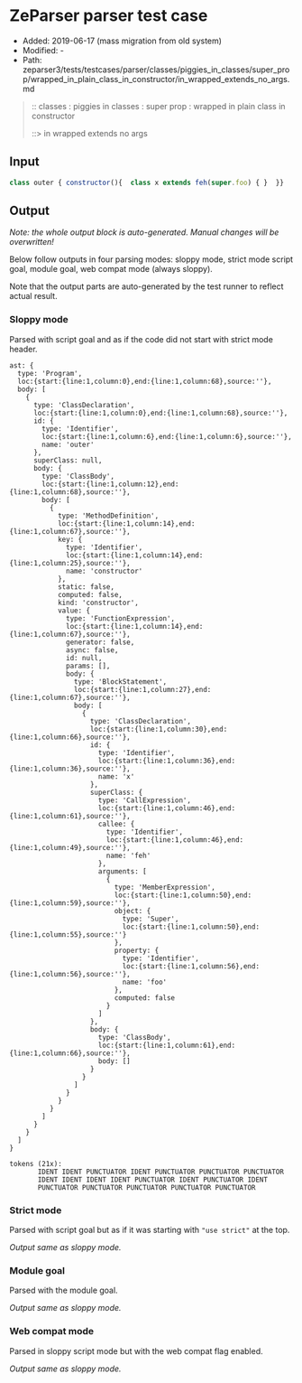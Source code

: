 # ZeParser parser test case

- Added: 2019-06-17 (mass migration from old system)
- Modified: -
- Path: zeparser3/tests/testcases/parser/classes/piggies_in_classes/super_prop/wrapped_in_plain_class_in_constructor/in_wrapped_extends_no_args.md

> :: classes : piggies in classes : super prop : wrapped in plain class in constructor
>
> ::> in wrapped extends no args

## Input

`````js
class outer { constructor(){  class x extends feh(super.foo) { }  }}
`````

## Output

_Note: the whole output block is auto-generated. Manual changes will be overwritten!_

Below follow outputs in four parsing modes: sloppy mode, strict mode script goal, module goal, web compat mode (always sloppy).

Note that the output parts are auto-generated by the test runner to reflect actual result.

### Sloppy mode

Parsed with script goal and as if the code did not start with strict mode header.

`````
ast: {
  type: 'Program',
  loc:{start:{line:1,column:0},end:{line:1,column:68},source:''},
  body: [
    {
      type: 'ClassDeclaration',
      loc:{start:{line:1,column:0},end:{line:1,column:68},source:''},
      id: {
        type: 'Identifier',
        loc:{start:{line:1,column:6},end:{line:1,column:6},source:''},
        name: 'outer'
      },
      superClass: null,
      body: {
        type: 'ClassBody',
        loc:{start:{line:1,column:12},end:{line:1,column:68},source:''},
        body: [
          {
            type: 'MethodDefinition',
            loc:{start:{line:1,column:14},end:{line:1,column:67},source:''},
            key: {
              type: 'Identifier',
              loc:{start:{line:1,column:14},end:{line:1,column:25},source:''},
              name: 'constructor'
            },
            static: false,
            computed: false,
            kind: 'constructor',
            value: {
              type: 'FunctionExpression',
              loc:{start:{line:1,column:14},end:{line:1,column:67},source:''},
              generator: false,
              async: false,
              id: null,
              params: [],
              body: {
                type: 'BlockStatement',
                loc:{start:{line:1,column:27},end:{line:1,column:67},source:''},
                body: [
                  {
                    type: 'ClassDeclaration',
                    loc:{start:{line:1,column:30},end:{line:1,column:66},source:''},
                    id: {
                      type: 'Identifier',
                      loc:{start:{line:1,column:36},end:{line:1,column:36},source:''},
                      name: 'x'
                    },
                    superClass: {
                      type: 'CallExpression',
                      loc:{start:{line:1,column:46},end:{line:1,column:61},source:''},
                      callee: {
                        type: 'Identifier',
                        loc:{start:{line:1,column:46},end:{line:1,column:49},source:''},
                        name: 'feh'
                      },
                      arguments: [
                        {
                          type: 'MemberExpression',
                          loc:{start:{line:1,column:50},end:{line:1,column:59},source:''},
                          object: {
                            type: 'Super',
                            loc:{start:{line:1,column:50},end:{line:1,column:55},source:''}
                          },
                          property: {
                            type: 'Identifier',
                            loc:{start:{line:1,column:56},end:{line:1,column:56},source:''},
                            name: 'foo'
                          },
                          computed: false
                        }
                      ]
                    },
                    body: {
                      type: 'ClassBody',
                      loc:{start:{line:1,column:61},end:{line:1,column:66},source:''},
                      body: []
                    }
                  }
                ]
              }
            }
          }
        ]
      }
    }
  ]
}

tokens (21x):
       IDENT IDENT PUNCTUATOR IDENT PUNCTUATOR PUNCTUATOR PUNCTUATOR
       IDENT IDENT IDENT IDENT PUNCTUATOR IDENT PUNCTUATOR IDENT
       PUNCTUATOR PUNCTUATOR PUNCTUATOR PUNCTUATOR PUNCTUATOR
`````

### Strict mode

Parsed with script goal but as if it was starting with `"use strict"` at the top.

_Output same as sloppy mode._

### Module goal

Parsed with the module goal.

_Output same as sloppy mode._

### Web compat mode

Parsed in sloppy script mode but with the web compat flag enabled.

_Output same as sloppy mode._

